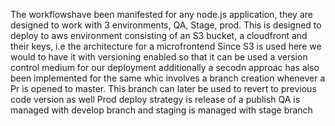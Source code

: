 The workflowshave been manifested for any node.js application, they are designed to work with 3 environments, QA, Stage, prod. 
This is designed to deploy to aws environment consisting of an S3 bucket, a cloudfront and their keys, i.e the architecture for a microfrontend
Since S3 is used here we would to have it with versioning enabled so that it can be used a version control medium for our deployment additionally a secodn approac has also been implemented for the same whic involves a branch creation whenever a Pr is opened to master. This branch can later be used to revert to previous code version as well 
Prod deploy strategy is release of a publish
QA is managed with develop branch and staging is managed with stage branch
